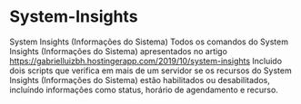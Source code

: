 # System-Insights
System Insights (Informações do Sistema)
Todos os comandos do System Insights (Informações do Sistema) apresentados no artigo https://gabrielluizbh.hostingerapp.com/2019/10/system-insights
Incluido dois scripts que verifica em mais de um servidor se os recursos do System Insights (Informações do Sistema) estão habilitados ou desabilitados, incluíndo informações como status, horário de agendamento e recurso.
